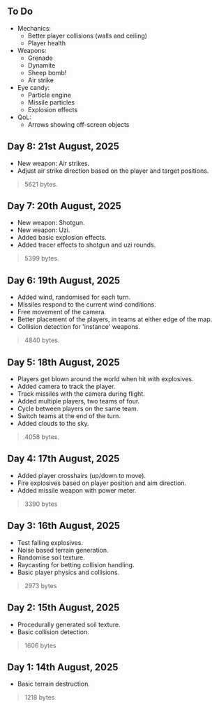 ## To Do

- Mechanics:
  - Better player collisions (walls and ceiling)
  - Player health
- Weapons:
  - Grenade
  - Dynamite
  - Sheep bomb!
  - Air strike
- Eye candy:
  - Particle engine
  - Missile particles
  - Explosion effects
- QoL:
  - Arrows showing off-screen objects

## Day 8: 21st August, 2025

- New weapon: Air strikes.
- Adjust air strike direction based on the player and target positions.

> 5621 bytes.

## Day 7: 20th August, 2025

- New weapon: Shotgun.
- New weapon: Uzi.
- Added basic explosion effects.
- Added tracer effects to shotgun and uzi rounds.

> 5399 bytes.

## Day 6: 19th August, 2025

- Added wind, randomised for each turn.
- Missiles respond to the current wind conditions.
- Free movement of the camera.
- Better placement of the players, in teams at either edge of the map.
- Collision detection for 'instance' weapons.

> 4840 bytes.

## Day 5: 18th August, 2025

- Players get blown around the world when hit with explosives.
- Added camera to track the player.
- Track missiles with the camera during flight.
- Added multiple players, two teams of four.
- Cycle between players on the same team.
- Switch teams at the end of the turn.
- Added clouds to the sky.

> 4058 bytes.

## Day 4: 17th August, 2025

- Added player crosshairs (up/down to move).
- Fire explosives based on player position and aim direction.
- Added missile weapon with power meter.

> 3390 bytes

## Day 3: 16th August, 2025

- Test falling explosives.
- Noise based terrain generation.
- Randomise soil texture.
- Raycasting for betting collision handling.
- Basic player physics and collisions.

> 2973 bytes

## Day 2: 15th August, 2025

- Procedurally generated soil texture.
- Basic collision detection.

> 1606 bytes

## Day 1: 14th August, 2025

- Basic terrain destruction.

> 1218 bytes